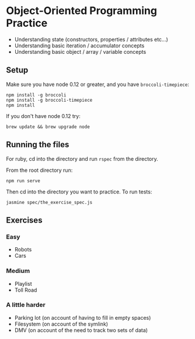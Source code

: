 # Object-Oriented Programming Practice

* Understanding state (constructors, properties / attributes etc...)
* Understanding basic iteration / accumulator concepts
* Understanding basic object / array / variable concepts

## Setup

Make sure you have node 0.12 or greater, and you have `broccoli-timepiece`:

```
npm install -g broccoli
npm install -g broccoli-timepiece
npm install
```

If you don't have node 0.12 try:

```
brew update && brew upgrade node
```

## Running the files

For ruby, cd into the directory and run `rspec` from the directory.

From the root directory run:

```
npm run serve
```

Then cd into the directory you want to practice. To run tests:

```
jasmine spec/the_exercise_spec.js
```

## Exercises

### Easy

* Robots
* Cars

### Medium

* Playlist
* Toll Road

### A little harder

* Parking lot (on account of having to fill in empty spaces)
* Filesystem (on account of the symlink)
* DMV (on account of the need to track two sets of data)
